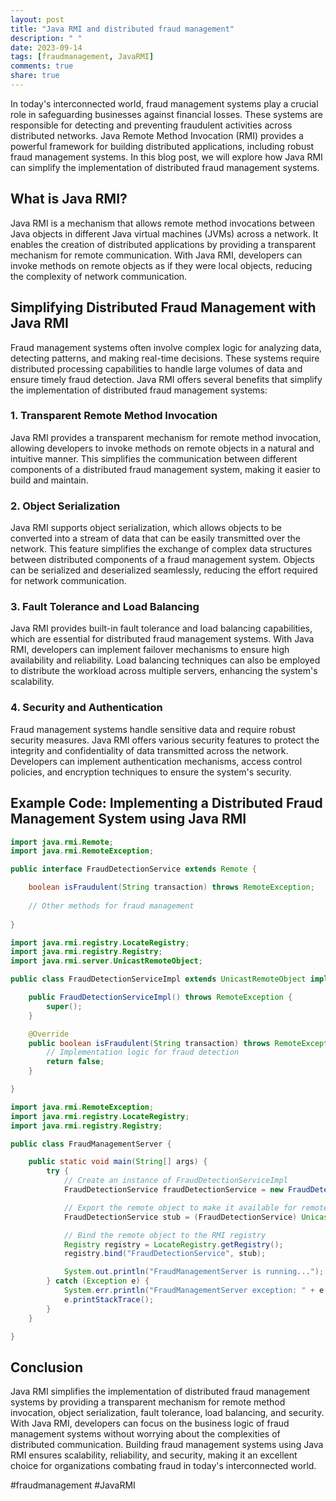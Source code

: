 ```yaml
---
layout: post
title: "Java RMI and distributed fraud management"
description: " "
date: 2023-09-14
tags: [fraudmanagement, JavaRMI]
comments: true
share: true
---
```



In today's interconnected world, fraud management systems play a crucial role in safeguarding businesses against financial losses. These systems are responsible for detecting and preventing fraudulent activities across distributed networks. Java Remote Method Invocation (RMI) provides a powerful framework for building distributed applications, including robust fraud management systems. In this blog post, we will explore how Java RMI can simplify the implementation of distributed fraud management systems.

## What is Java RMI?

Java RMI is a mechanism that allows remote method invocations between Java objects in different Java virtual machines (JVMs) across a network. It enables the creation of distributed applications by providing a transparent mechanism for remote communication. With Java RMI, developers can invoke methods on remote objects as if they were local objects, reducing the complexity of network communication.

## Simplifying Distributed Fraud Management with Java RMI

Fraud management systems often involve complex logic for analyzing data, detecting patterns, and making real-time decisions. These systems require distributed processing capabilities to handle large volumes of data and ensure timely fraud detection. Java RMI offers several benefits that simplify the implementation of distributed fraud management systems:

### 1. Transparent Remote Method Invocation

Java RMI provides a transparent mechanism for remote method invocation, allowing developers to invoke methods on remote objects in a natural and intuitive manner. This simplifies the communication between different components of a distributed fraud management system, making it easier to build and maintain.

### 2. Object Serialization

Java RMI supports object serialization, which allows objects to be converted into a stream of data that can be easily transmitted over the network. This feature simplifies the exchange of complex data structures between distributed components of a fraud management system. Objects can be serialized and deserialized seamlessly, reducing the effort required for network communication.

### 3. Fault Tolerance and Load Balancing

Java RMI provides built-in fault tolerance and load balancing capabilities, which are essential for distributed fraud management systems. With Java RMI, developers can implement failover mechanisms to ensure high availability and reliability. Load balancing techniques can also be employed to distribute the workload across multiple servers, enhancing the system's scalability.

### 4. Security and Authentication

Fraud management systems handle sensitive data and require robust security measures. Java RMI offers various security features to protect the integrity and confidentiality of data transmitted across the network. Developers can implement authentication mechanisms, access control policies, and encryption techniques to ensure the system's security.

## Example Code: Implementing a Distributed Fraud Management System using Java RMI

```java
import java.rmi.Remote;
import java.rmi.RemoteException;

public interface FraudDetectionService extends Remote {

    boolean isFraudulent(String transaction) throws RemoteException;
    
    // Other methods for fraud management
    
}
```

```java
import java.rmi.registry.LocateRegistry;
import java.rmi.registry.Registry;
import java.rmi.server.UnicastRemoteObject;

public class FraudDetectionServiceImpl extends UnicastRemoteObject implements FraudDetectionService {

    public FraudDetectionServiceImpl() throws RemoteException {
        super();
    }

    @Override
    public boolean isFraudulent(String transaction) throws RemoteException {
        // Implementation logic for fraud detection
        return false;
    }

}
```

```java
import java.rmi.RemoteException;
import java.rmi.registry.LocateRegistry;
import java.rmi.registry.Registry;

public class FraudManagementServer {

    public static void main(String[] args) {
        try {
            // Create an instance of FraudDetectionServiceImpl
            FraudDetectionService fraudDetectionService = new FraudDetectionServiceImpl();

            // Export the remote object to make it available for remote method invocation
            FraudDetectionService stub = (FraudDetectionService) UnicastRemoteObject.exportObject(fraudDetectionService, 0);

            // Bind the remote object to the RMI registry
            Registry registry = LocateRegistry.getRegistry();
            registry.bind("FraudDetectionService", stub);

            System.out.println("FraudManagementServer is running...");
        } catch (Exception e) {
            System.err.println("FraudManagementServer exception: " + e.getMessage());
            e.printStackTrace();
        }
    }

}
```

## Conclusion

Java RMI simplifies the implementation of distributed fraud management systems by providing a transparent mechanism for remote method invocation, object serialization, fault tolerance, load balancing, and security. With Java RMI, developers can focus on the business logic of fraud management systems without worrying about the complexities of distributed communication. Building fraud management systems using Java RMI ensures scalability, reliability, and security, making it an excellent choice for organizations combating fraud in today's interconnected world.


#fraudmanagement #JavaRMI